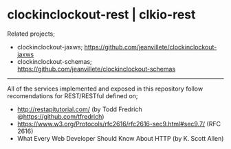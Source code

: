 # clockinclockout-rest | clkio-rest

Related projects;
- clockinclockout-jaxws; https://github.com/jeanvillete/clockinclockout-jaxws
- clockinclockout-schemas; https://github.com/jeanvillete/clockinclockout-schemas

***

All of the services implemented and exposed in this repository follow recomendations for REST/RESTful defined on;
- http://restapitutorial.com/ (by Todd Fredrich @https://github.com/tfredrich)
- https://www.w3.org/Protocols/rfc2616/rfc2616-sec9.html#sec9.7/ (RFC 2616)
- What Every Web Developer Should Know About HTTP (by K. Scott Allen)
